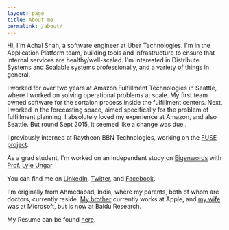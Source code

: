 ```yaml
---
layout: page
title: About me
permalink: /about/
---
```


Hi, I'm Achal Shah, a software engineer at Uber Technologies. I'm in the Application Platform team, building tools and infrastructure to ensure that internal services are healthy/well-scaled. I'm interested in Distribute Systems and Scalable systems professionally, and a variety of things in general.

I worked for over two years at Amazon Fulfillment Technologies in Seattle, where I worked on solving operational problems at scale. My first team owned software for the sortaion process inside the fulfillment centers. Next, I worked in the forecasting space, aimed specifically for the problem of fulfillment planning. I absolutely loved my experience at Amazon, and also Seattle. But round Sept 2015, it seemed like a change was due..

I previously interned at Raytheon BBN Technologies, working on the [FUSE project](http://www.iarpa.gov/index.php/research-programs/fuse).

As a grad student, I'm worked on an independent study on [Eigenwords](https://alliance.seas.upenn.edu/~datamine/wiki/index.php?title=Eigenwords) with [Prof. Lyle Ungar](http://www.cis.upenn.edu/~ungar/)

You can find me on [LinkedIn](http://www.linkedin.com/pub/achal-shah/5/79b/949), [Twitter](https://twitter.com/achals), and [Facebook](https://www.facebook.com/achal.shah).

I'm originally from Ahmedabad, India, where my parents, both of whom are doctors, currently reside. [My brother](http://www.linkedin.com/in/rushinnshah) currently works at Apple, and [my wife](http://www.linkedin.com/pub/rishita-anubhai/14/474/685) was at Microsoft, but is now at Baidu Research.

My Resume can be found [here](/resume.pdf).

